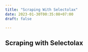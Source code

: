 ```yaml
---
title: "Scraping With Selectolax"
date: 2023-01-30T00:35:08+07:00
draft: false

---
```

## Scraping with Selectolax
